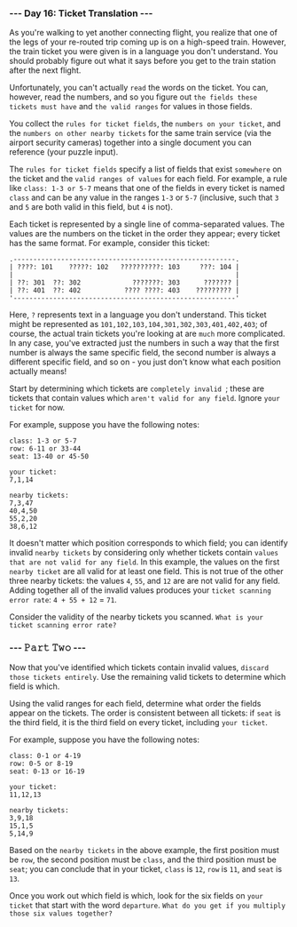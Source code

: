 ### --- Day 16:  Ticket Translation ---

As you're walking to yet another connecting flight, you realize that one of the legs of your re-routed trip coming up is on a high-speed train. However, the train ticket you were given is in a language you don't understand. You should probably figure out what it says before you get to the train station after the next flight.

Unfortunately, you can't actually `read` the words on the ticket. You can, however, read the numbers, and so you figure out `the fields these tickets must have` and `the valid ranges` for values in those fields.

You collect the `rules for ticket fields`, the `numbers on your ticket`, and the `numbers on other nearby tickets` for the same train service (via the airport security cameras) together into a single document you can reference (your puzzle input).

The `rules for ticket fields` specify a list of fields that exist `somewhere` on the ticket and the `valid ranges of values` for each field. For example, a rule like `class: 1-3 or 5-7` means that one of the fields in every ticket is named `class` and can be any value in the ranges `1-3` or `5-7` (inclusive, such that `3` and `5` are both valid in this field, but `4` is not).

Each ticket is represented by a single line of comma-separated values. The values are the numbers on the ticket in the order they appear; every ticket has the same format. For example, consider this ticket:

```
.--------------------------------------------------------.
| ????: 101    ?????: 102   ??????????: 103     ???: 104 |
|                                                        |
| ??: 301  ??: 302             ???????: 303      ??????? |
| ??: 401  ??: 402           ???? ????: 403    ????????? |
'--------------------------------------------------------'
```

Here, `?` represents text in a language you don't understand. This ticket might be represented as `101,102,103,104,301,302,303,401,402,403`; of course, the actual train tickets you're looking at are `much` more complicated. In any case, you've extracted just the numbers in such a way that the first number is always the same specific field, the second number is always a different specific field, and so on - you just don't know what each position actually means!

Start by determining which tickets are `completely invalid `; these are tickets that contain values which `aren't valid for any field`. Ignore `your ticket` for now.

For example, suppose you have the following notes:

```
class: 1-3 or 5-7
row: 6-11 or 33-44
seat: 13-40 or 45-50

your ticket:
7,1,14

nearby tickets:
7,3,47
40,4,50
55,2,20
38,6,12
```

It doesn't matter which position corresponds to which field; you can identify invalid `nearby tickets` by considering only whether tickets contain `values that are not valid for any field`. In this example, the values on the first `nearby ticket` are all valid for at least one field. This is not true of the other three nearby tickets: the values `4`, `55`, and `12` are are not valid for any field. Adding together all of the invalid values produces your `ticket scanning error rate`: `4 + 55 + 12` = `71`.

Consider the validity of the nearby tickets you scanned. `What is your ticket scanning error rate?`

### --- 𝙿𝚊𝚛𝚝 𝚃𝚠𝚘 ---

Now that you've identified which tickets contain invalid values, `discard those tickets entirely`. Use the remaining valid tickets to determine which field is which.

Using the valid ranges for each field, determine what order the fields appear on the tickets. The order is consistent between all tickets: if `seat` is the third field, it is the third field on every ticket, including `your ticket`.

For example, suppose you have the following notes:

```
class: 0-1 or 4-19
row: 0-5 or 8-19
seat: 0-13 or 16-19

your ticket:
11,12,13

nearby tickets:
3,9,18
15,1,5
5,14,9
```

Based on the `nearby tickets` in the above example, the first position must be `row`, the second position must be `class`, and the third position must be `seat`; you can conclude that in your ticket, `class` is `12`, `row` is `11`, and `seat` is `13`.

Once you work out which field is which, look for the six fields on `your ticket` that start with the word `departure`. `What do you get if you multiply those six values together?`
